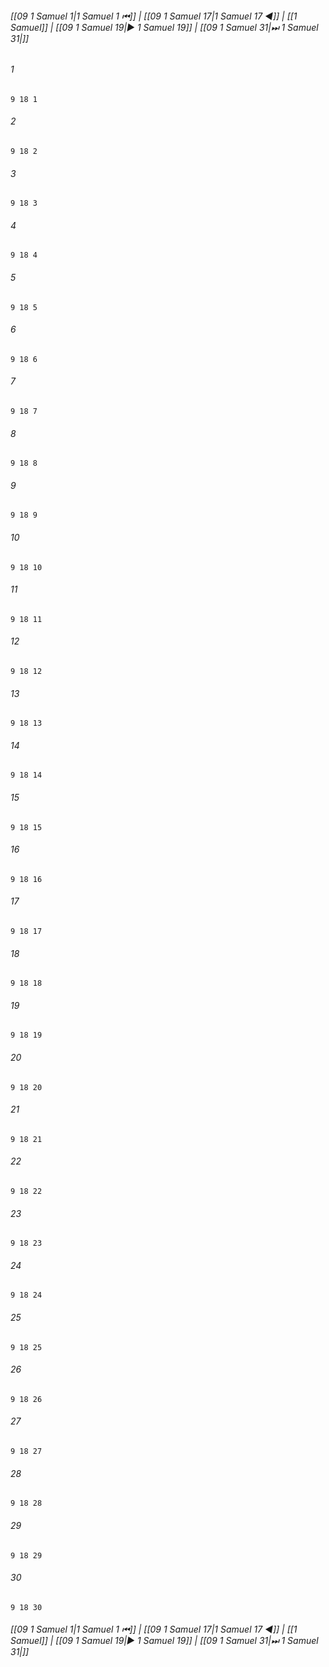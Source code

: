 
###### [[09 1 Samuel 1|1 Samuel 1 ⏮]] | [[09 1 Samuel 17|1 Samuel 17 ◀]] | [[1 Samuel]] | [[09 1 Samuel 19|▶ 1 Samuel 19]] | [[09 1 Samuel 31|⏭ 1 Samuel 31|]]

###### 1
``` verse
9 18 1 
```
###### 2
``` verse
9 18 2 
```
###### 3
``` verse
9 18 3 
```
###### 4
``` verse
9 18 4 
```
###### 5
``` verse
9 18 5 
```
###### 6
``` verse
9 18 6 
```
###### 7
``` verse
9 18 7 
```
###### 8
``` verse
9 18 8 
```
###### 9
``` verse
9 18 9 
```
###### 10
``` verse
9 18 10 
```
###### 11
``` verse
9 18 11 
```
###### 12
``` verse
9 18 12 
```
###### 13
``` verse
9 18 13 
```
###### 14
``` verse
9 18 14 
```
###### 15
``` verse
9 18 15 
```
###### 16
``` verse
9 18 16 
```
###### 17
``` verse
9 18 17 
```
###### 18
``` verse
9 18 18 
```
###### 19
``` verse
9 18 19 
```
###### 20
``` verse
9 18 20 
```
###### 21
``` verse
9 18 21 
```
###### 22
``` verse
9 18 22 
```
###### 23
``` verse
9 18 23 
```
###### 24
``` verse
9 18 24 
```
###### 25
``` verse
9 18 25 
```
###### 26
``` verse
9 18 26 
```
###### 27
``` verse
9 18 27 
```
###### 28
``` verse
9 18 28 
```
###### 29
``` verse
9 18 29 
```
###### 30
``` verse
9 18 30 
```

###### [[09 1 Samuel 1|1 Samuel 1 ⏮]] | [[09 1 Samuel 17|1 Samuel 17 ◀]] | [[1 Samuel]] | [[09 1 Samuel 19|▶ 1 Samuel 19]] | [[09 1 Samuel 31|⏭ 1 Samuel 31|]]

